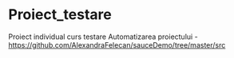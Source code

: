 # Proiect_testare
Proiect individual curs testare
Automatizarea proiectului - https://github.com/AlexandraFelecan/sauceDemo/tree/master/src
